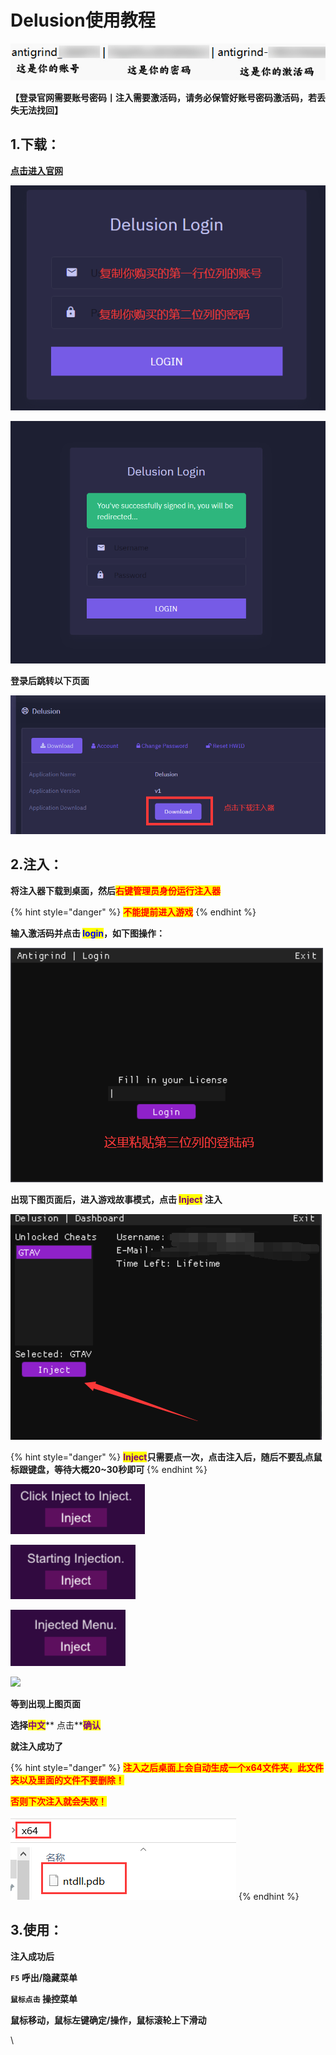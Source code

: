 # Delusion使用教程

![](<../../.gitbook/assets/image (59).png>)

**【登录官网需要账号密码丨注入需要激活码，请务必保管好账号密码激活码，若丢失无法找回】**

## **1.下载：**

[**点击进入官网**](https://client.delusion.gg/login)

![](<../../.gitbook/assets/image (53).png>)

![](<../../.gitbook/assets/image (20).png>)

**登录后跳转以下页面**

![](<../../.gitbook/assets/image (52).png>)

## **2.注入：**

**将注入器下载到桌面，然后**<mark style="color:red;">**右键管理员身份运行注入器**</mark>

{% hint style="danger" %}
<mark style="color:red;">**不能提前进入游戏**</mark>
{% endhint %}

**输入激活码并点击 **<mark style="color:blue;">**login**</mark>**，如下图操作：**

![](<../../.gitbook/assets/image (45).png>)

**出现下图页面后，进入游戏故事模式，点击 **<mark style="color:purple;">**Inject**</mark>** 注入**

![](<../../.gitbook/assets/image (51) (1) (1).png>)

{% hint style="danger" %}
<mark style="color:purple;">**Inject**</mark>**只需要点一次，点击注入后，随后不要乱点鼠标跟键盘，等待大概20\~30秒即可**
{% endhint %}

![](<../../.gitbook/assets/image (42).png>)

![](<../../.gitbook/assets/image (25).png>)

![](<../../.gitbook/assets/image (23).png>)

![](../../.gitbook/assets/802c33f82b550d28f0f26305fef5203b\_spaces%2F7YXEHggLzaiKwZjRSOD4%2Fuploads%2FlbEskP5MKeh1maJuttUM%2Fimage%20\(7\)\_alt=media\&token=a0539d53-7a45-4eb2-9d1f-67b422e71788.png)

**等到出现上图页面**

**选择**<mark style="color:purple;">**中文**</mark>** 点击**<mark style="color:purple;">**确认**</mark>

**就注入成功了**

{% hint style="danger" %}
<mark style="color:red;">**注入之后桌面上会自动生成一个x64文件夹，此文件夹以及里面的文件不要删除！**</mark>

<mark style="color:red;">**否则下次注入就会失败！**</mark>

<mark style="color:red;">****</mark>![](<../../.gitbook/assets/image (18).png>)<mark style="color:red;">****</mark>
{% endhint %}

## **3.使用：**

**注入成功后**

**`F5` 呼出/隐藏菜单**

**`鼠标点击` 操控菜单**

**鼠标移动，鼠标左键确定/操作，鼠标滚轮上下滑动**

\
